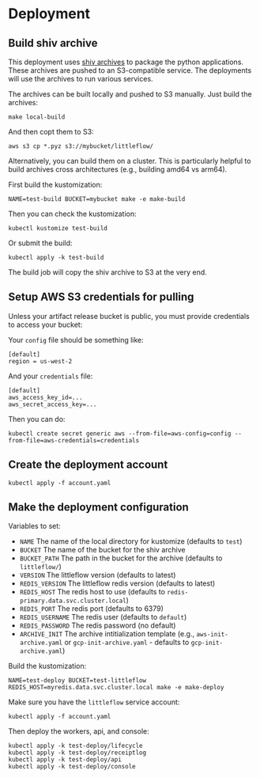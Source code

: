 # Deployment

## Build shiv archive

This deployment uses [shiv archives](https://github.com/linkedin/shiv) to
package the python applications. These archives are pushed to an S3-compatible
service. The deployments will use the archives to run various services.

The archives can be built locally and pushed to S3 manually. Just build
the archives:


```
make local-build
```

And then copt them to S3:

```
aws s3 cp *.pyz s3://mybucket/littleflow/
```

Alternatively, you can build them on a cluster. This is particularly helpful
to build archives cross architectures (e.g., building amd64 vs arm64).

First build the kustomization:

```
NAME=test-build BUCKET=mybucket make -e make-build
```

Then you can check the kustomization:

```
kubectl kustomize test-build
```

Or submit the build:

```
kubectl apply -k test-build
```

The build job will copy the shiv archive to S3 at the very end.


## Setup AWS S3 credentials for pulling

Unless your artifact release bucket is public, you must provide credentials to
access your bucket:

Your `config` file should be something like:

```
[default]
region = us-west-2
```

And your `credentials` file:

```
[default]
aws_access_key_id=...
aws_secret_access_key=...
```

Then you can do:

```
kubectl create secret generic aws --from-file=aws-config=config --from-file=aws-credentials=credentials
```

## Create the deployment account

```
kubectl apply -f account.yaml
```

## Make the deployment configuration

Variables to set:

 * `NAME` The name of the local directory for kustomize (defaults to `test`)
 * `BUCKET` The name of the bucket for the shiv archive
 * `BUCKET_PATH` The path in the bucket for the archive (defaults to `littleflow/`)
 * `VERSION` The littleflow version (defaults to latest)
 * `REDIS_VERSION` The littleflow redis version (defaults to latest)
 * `REDIS_HOST` The redis host to use (defaults to `redis-primary.data.svc.cluster.local`)
 * `REDIS_PORT` The redis port (defaults to 6379)
 * `REDIS_USERNAME` The redis user (defaults to `default`)
 * `REDIS_PASSWORD` The redis password (no default)
 * `ARCHIVE_INIT` The archive intitialization template (e.g., `aws-init-archive.yaml` or `gcp-init-archive.yaml` - defaults to `gcp-init-archive.yaml`)

Build the kustomization:

```
NAME=test-deploy BUCKET=test-littleflow REDIS_HOST=myredis.data.svc.cluster.local make -e make-deploy
```

Make sure you have the `littleflow` service account:

```
kubectl apply -f account.yaml
```

Then deploy the workers, api, and console:

```
kubectl apply -k test-deploy/lifecycle
kubectl apply -k test-deploy/receiptlog
kubectl apply -k test-deploy/api
kubectl apply -k test-deploy/console
```
